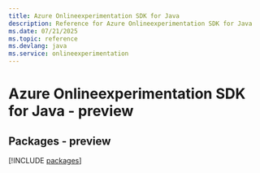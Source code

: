 ```yaml
---
title: Azure Onlineexperimentation SDK for Java
description: Reference for Azure Onlineexperimentation SDK for Java
ms.date: 07/21/2025
ms.topic: reference
ms.devlang: java
ms.service: onlineexperimentation
---
```

# Azure Onlineexperimentation SDK for Java - preview
## Packages - preview
[!INCLUDE [packages](onlineexperimentation-index.md)]